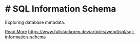 # # SQL Information Schema

Exploring database metadata.

[Read More](https://www.fullstackprep.dev/articles/webd/sql/sql-information-schema) https://www.fullstackprep.dev/articles/webd/sql/sql-information-schema